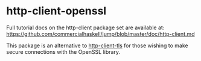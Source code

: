 http-client-openssl
===================

Full tutorial docs on the http-client package set are available at:
https://github.com/commercialhaskell/jump/blob/master/doc/http-client.md

This package is an alternative to
[http-client-tls](https://www.stackage.org/package/http-client-tls) for those
wishing to make secure connections with the OpenSSL library.
